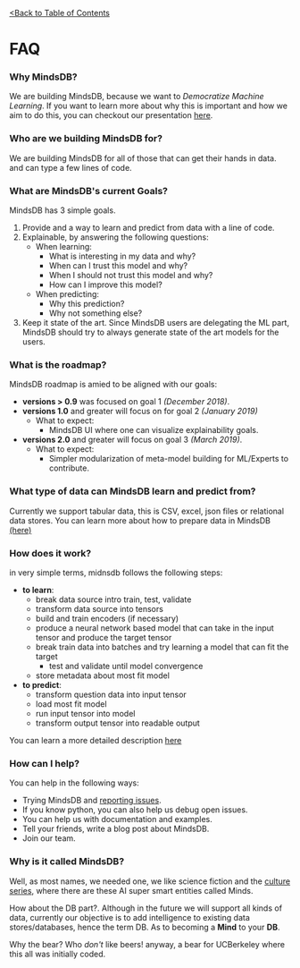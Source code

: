 [<Back to Table of Contents](../README.md)

# FAQ

### Why MindsDB?

We are building MindsDB, because we want to *Democratize Machine Learning*.
If you want to learn more about why this is important and how we aim to do this, you can checkout our presentation [here](https://docs.google.com/presentation/d/e/2PACX-1vTfmQfc4rV2OjepzAMsCRAK3Z0h-IbOLMx66Ao_tFAvNX6yjNv4f1AkRK31mCLmKm8DbWwz-2F0NeBQ/pub?start=false&loop=false&delayms=3000).

### Who are we building MindsDB for?

We are building MindsDB for all of those that can get their hands in data. and can type a few lines of code.

### What are MindsDB's current Goals?

MindsDB has 3 simple goals.

1) Provide and a way to learn and predict from data with a line of code.
2) Explainable, by answering the following questions:
    * When learning:
        * What is interesting in my data and why?
        * When can I trust this model and why?
        * When I should not trust this model and why?
        * How can I improve this model?
    * When predicting:
        * Why this prediction?
        * Why not something else?
3) Keep it state of the art. Since MindsDB users are delegating the ML part, MindsDB should try to always generate state of the art models for the users.

### What is the roadmap?

MindsDB roadmap is amied to be aligned with our goals:
 
* **versions  > 0.9** was focused on goal 1 *(December 2018)*. 
* **versions 1.0** and greater will focus on for goal 2 *(January 2019)*
    * What to expect:
        * MindsDB UI where one can visualize explainability goals.
* **versions 2.0** and greater will focus on goal 3 *(March 2019)*.
    * What to expect:
        * Simpler modularization of meta-model building for ML/Experts to contribute.

### What type of data can MindsDB learn and predict from?   

Currently we support tabular data, this is CSV, excel, json files or relational data stores.
You can learn more about how to prepare data in MindsDB [(here)](DataSources.md)

### How does it work? ###

in very simple terms, midnsdb follows the following steps:

 * **to learn**:
    * break data source intro train, test, validate
    * transform data source into tensors
    * build and train encoders (if necessary)
    * produce a neural network based model that can take in the input tensor and produce the target tensor
    * break train data into batches and try learning a model that can fit the target
      * test and validate until model convergence
    * store metadata about most fit model
 * **to predict**:
    * transform question data into input tensor
    * load most fit model
    * run input tensor into model
    * transform output tensor into readable output
    
You can learn a more detailed description [here](InsideMindsDB.md)

### How can I help?

You can help in the following ways:

 * Trying MindsDB and [reporting issues](https://github.com/mindsdb/mindsdb/issues/new/choose).
 * If you know python, you can also help us debug open issues. 
 * You can help us with documentation and examples.
 * Tell your friends, write a blog post about MindsDB.
 * Join our team.
 
### Why is it called MindsDB?

Well, as most names, we needed one, we like science fiction and the [culture series](https://en.wikipedia.org/wiki/The_Culture_(series)), where there are these AI super smart entities called Minds.

How about the DB part?. Although in the future we will support all kinds of data, currently our objective is to add intelligence to existing data stores/databases, hence the term DB.
As to becoming a **Mind** to your **DB**.

Why the bear? Who *don't* like beers! anyway, a bear for UCBerkeley where this all was initially coded.